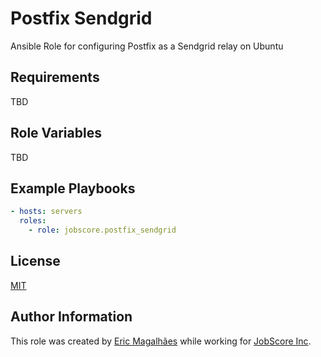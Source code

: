 # Postfix Sendgrid

Ansible Role for configuring Postfix as a Sendgrid relay on Ubuntu

## Requirements

TBD

## Role Variables

TBD

## Example Playbooks

``` yaml
- hosts: servers
  roles:
    - role: jobscore.postfix_sendgrid
```

## License


[MIT](/LICENSE)

Author Information
------------------

This role was created by [Eric Magalhães](https://emagalha.es) while working for [JobScore Inc](https://jobscore.com).
